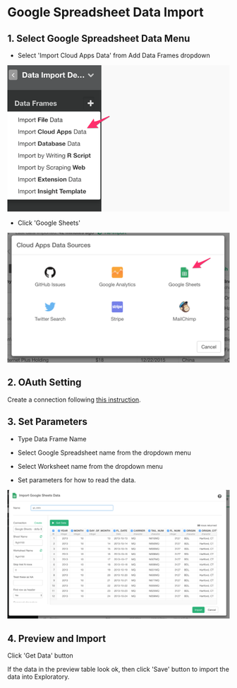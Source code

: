 # Google Spreadsheet Data Import

## 1. Select Google Spreadsheet Data Menu

- Select 'Import Cloud Apps Data' from Add Data Frames dropdown

![](images/import-cloudapps.png)

- Click 'Google Sheets'

![](images/select-google-sheet.png)

## 2. OAuth Setting

Create a connection following [this instruction](https://blog.exploratory.io/how-to-setup-oauth-cloud-apps-connections-in-exploratory-a5c20d18e7c7).

## 3. Set Parameters

- Type Data Frame Name

- Select Google Spreadsheet name from the dropdown menu

- Select Worksheet name from the dropdown menu

- Set parameters for how to read the data.

![](images/import_gs_data.png)

## 4. Preview and Import

Click 'Get Data' button

If the data in the preview table look ok, then click 'Save' button to import the data into Exploratory.
